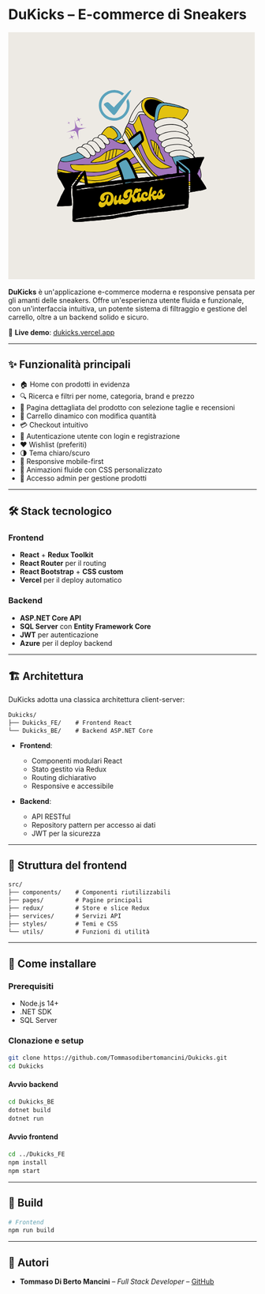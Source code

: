 # DuKicks – E-commerce di Sneakers

![DuKicks Logo](Dukicks_FE/public/assets/img/DuKicks.png)

**DuKicks** è un'applicazione e-commerce moderna e responsive pensata per gli amanti delle sneakers. Offre un'esperienza utente fluida e funzionale, con un'interfaccia intuitiva, un potente sistema di filtraggio e gestione del carrello, oltre a un backend solido e sicuro.

🔗 **Live demo**: [dukicks.vercel.app](https://dukicks.vercel.app)

---

## ✨ Funzionalità principali

- 🏠 Home con prodotti in evidenza
- 🔍 Ricerca e filtri per nome, categoria, brand e prezzo
- 👟 Pagina dettagliata del prodotto con selezione taglie e recensioni
- 🛒 Carrello dinamico con modifica quantità
- 💳 Checkout intuitivo
- 👤 Autenticazione utente con login e registrazione
- ❤️ Wishlist (preferiti)
- 🌗 Tema chiaro/scuro
- 📱 Responsive mobile-first
- 🎨 Animazioni fluide con CSS personalizzato
- 🔐 Accesso admin per gestione prodotti

---

## 🛠️ Stack tecnologico

### Frontend

- **React** + **Redux Toolkit**
- **React Router** per il routing
- **React Bootstrap** + **CSS custom**
- **Vercel** per il deploy automatico

### Backend

- **ASP.NET Core API**
- **SQL Server** con **Entity Framework Core**
- **JWT** per autenticazione
- **Azure** per il deploy backend

---

## 🏗️ Architettura

DuKicks adotta una classica architettura client-server:

```
Dukicks/
├── Dukicks_FE/    # Frontend React
└── Dukicks_BE/    # Backend ASP.NET Core
```

- **Frontend**:
  - Componenti modulari React
  - Stato gestito via Redux
  - Routing dichiarativo
  - Responsive e accessibile

- **Backend**:
  - API RESTful
  - Repository pattern per accesso ai dati
  - JWT per la sicurezza

---

## 📁 Struttura del frontend

```
src/
├── components/    # Componenti riutilizzabili
├── pages/         # Pagine principali
├── redux/         # Store e slice Redux
├── services/      # Servizi API
├── styles/        # Temi e CSS
└── utils/         # Funzioni di utilità
```

---

## 🚀 Come installare

### Prerequisiti
- Node.js 14+
- .NET SDK
- SQL Server

### Clonazione e setup

```bash
git clone https://github.com/Tommasodibertomancini/Dukicks.git
cd Dukicks
```

#### Avvio backend

```bash
cd Dukicks_BE
dotnet build
dotnet run
```

#### Avvio frontend

```bash
cd ../Dukicks_FE
npm install
npm start
```
---

## 🔨 Build

```bash
# Frontend
npm run build
```

---

## 👥 Autori

- **Tommaso Di Berto Mancini** – *Full Stack Developer* – [GitHub](https://github.com/Tommasodibertomancini)
